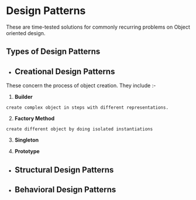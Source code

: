 # Design Patterns

These are time-tested solutions for commonly recurring problems on Object oriented design.

## Types of Design Patterns

- ## Creational Design Patterns

These concern the process of object creation. They include :-

 1. **Builder**
  ```
  create complex object in steps with different representations.
  ```
 2. **Factory Method**
  ```
  create different object by doing isolated instantiations
  ```
 3. **Singleton**

 4. **Prototype**

- ## Structural Design Patterns

- ## Behavioral Design Patterns

